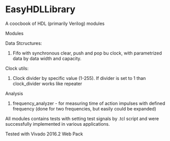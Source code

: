 # EasyHDLLibrary
A coocbook of HDL (primarily Verilog) modules

Modules

Data Stcructures:
1) Fifo with synchronous clear, push and pop bu clock, with parametrized data by data width and capacity.

Clock utils:
1) Clock divider by specific value (1-255). If divider is set to 1 than clock_divider works like repeater

Analysis
1) frequency_analyzer - for measuring time of action impulses with defined frequency (done for two frequencies, but easily could be expanded)

All modules contains tests with setting test signals by .tcl script and were successfully implemented in various applications.

Tested with Vivado 2016.2 Web Pack
